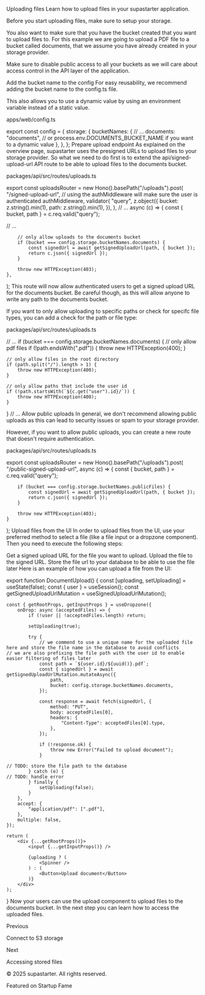 Uploading files
Learn how to upload files in your supastarter application.

Before you start uploading files, make sure to setup your storage.

You also want to make sure that you have the bucket created that you want to upload files to. For this example we are going to upload a PDF file to a bucket called documents, that we assume you have already created in your storage provider.

Make sure to disable public access to all your buckets as we will care about access control in the API layer of the application.

Add the bucket name to the config
For easy reusability, we recommend adding the bucket name to the config.ts file.

This also allows you to use a dynamic value by using an environment variable instead of a static value.

apps/web/config.ts

export const config = {
	storage: {
		bucketNames: {
            // ...
			documents: "documents", // or process.env.DOCUMENTS_BUCKET_NAME if you want to a dynamic value
		},
	},
};
Prepare upload endpoint
As explained on the overview page, supastarter uses the presigned URLs to upload files to your storage provider. So what we need to do first is to extend the api/signed-upload-url API route to be able to upload files to the documents bucket.

packages/api/src/routes/uploads.ts

export const uploadsRouter = new Hono().basePath("/uploads").post(
	"/signed-upload-url",
    // using the authMiddleware will make sure the user is authenticated
	authMiddleware,
	validator(
		"query",
		z.object({
			bucket: z.string().min(1),
			path: z.string().min(1),
		}),
	),
 // ...
	async (c) => {
		const { bucket, path } = c.req.valid("query");
 
  // ...
 
        // only allow uploads to the documents bucket
		if (bucket === config.storage.bucketNames.documents) {
			const signedUrl = await getSignedUploadUrl(path, { bucket });
			return c.json({ signedUrl });
		}
 
		throw new HTTPException(403);
	},
);
This route will now allow authenticated users to get a signed upload URL for the documents bucket. Be careful though, as this will allow anyone to write any path to the documents bucket.

If you want to only allow uploading to specific paths or check for specifc file types, you can add a check for the path or file type:

packages/api/src/routes/uploads.ts

// ...
if (bucket === config.storage.bucketNames.documents) {
    // only allow pdf files
    if (!path.endsWith(".pdf")) {
        throw new HTTPException(400);
    }
    
    // only allow files in the root directory
    if (path.split("/").length > 1) {
        throw new HTTPException(400);
    }
 
    // only allow paths that include the user id
    if (!path.startsWith(`${c.get("user").id}/`)) {
        throw new HTTPException(400);
    }
}
// ...
Allow public uploads
In general, we don't recommend allowing public uploads as this can lead to security issues or spam to your storage provider.

However, if you want to allow public uploads, you can create a new route that doesn't require authentication.

packages/api/src/routes/uploads.ts

export const uploadsRouter = new Hono().basePath("/uploads").post(
	"/public-signed-upload-url",
	async (c) => {
		const { bucket, path } = c.req.valid("query");
 
		if (bucket === config.storage.bucketNames.publicFiles) {
			const signedUrl = await getSignedUploadUrl(path, { bucket });
			return c.json({ signedUrl });
		}
 
		throw new HTTPException(403);
	}
);
Upload files from the UI
In order to upload files from the UI, use your preferred method to select a file (like a file input or a dropzone component). Then you need to execute the following steps:

Get a signed upload URL for the file you want to upload.
Upload the file to the signed URL.
Store the file url to your database to be able to use the file later
Here is an example of how you can upload a file from the UI:


export function DocumentUpload() {
	const [uploading, setUploading] = useState(false);
	const { user } = useSession();
	const getSignedUploadUrlMutation = useSignedUploadUrlMutation();
 
	const { getRootProps, getInputProps } = useDropzone({
		onDrop: async (acceptedFiles) => {
			if (!user || !acceptedFiles.length) return;
 
			setUploading(true);
 
			try {
                // we commend to use a unique name for the uploaded file here and store the file name in the database to avoid conflicts
    // we are also prefixing the file path with the user id to enable easier filtering of files later
                const path = `${user.id}/${uuid()}.pdf`; 
				const { signedUrl } = await getSignedUploadUrlMutation.mutateAsync({
					path,
					bucket: config.storage.bucketNames.documents,
				});
 
				const response = await fetch(signedUrl, {
					method: "PUT",
					body: acceptedFiles[0],
					headers: {
						"Content-Type": acceptedFiles[0].type,
					},
				});
 
				if (!response.ok) {
					throw new Error("Failed to upload document");
				}
 
    // TODO: store the file path to the database
			} catch (e) {
    // TODO: handle error
			} finally {
				setUploading(false);
			}
		},
		accept: {
			"application/pdf": [".pdf"],
		},
		multiple: false,
	});
 
	return (
		<div {...getRootProps()}>
			<input {...getInputProps()} />
 
			{uploading ? (
                <Spinner />
			) : (
				<Button>Upload document</Button>
			)}
		</div>
	);
}
Now your users can use the upload component to upload files to the documents bucket. In the next step you can learn how to access the uploaded files.

Previous

Connect to S3 storage

Next

Accessing stored files

© 2025 supastarter. All rights reserved.

Featured on Startup Fame





